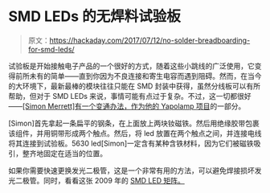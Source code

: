 # SMD LEDs 的无焊料试验板

> 原文：<https://hackaday.com/2017/07/12/no-solder-breadboarding-for-smd-leds/>

试验板是开始接触电子产品的一个很好的方式，随着这些小跳线的广泛使用，它变得前所未有的简单——直到你因为不良连接和寄生电容而遇到阻碍。然而，在当今的大环境下，最新最棒的模块往往只能在 SMD 封装中获得，虽然分线板可以有所帮助，但对于 SMD LEDs 来说，事情可能有点过于复杂。不过，这一切都很好——[[Simon Merrett]有一个变通办法，作为他的 Yapolamp 项目](https://hackaday.io/project/25115-yapolamp/log/62863-veer-and-hall)的一部分。

[Simon]首先拿起一条扁平的钢条，在上面放上两块钕磁铁。然后用绝缘胶带包裹该组件，并用铜带形成两个触点。然后，将 led 放置在两个触点之间，并连接电线将其连接到试验板。5630 led[Simon]一定含有某种含铁材料，因为它们被磁铁吸引，整齐地固定在适当的位置。

如果你需要快速更换发光二极管，这是一个非常有用的方法，可以避免焊接损坏发光二极管。同时，看看这张 2009 年的 [SMD LED 矩阵。](http://hackaday.com/2009/10/02/smd-led-matrix/)
